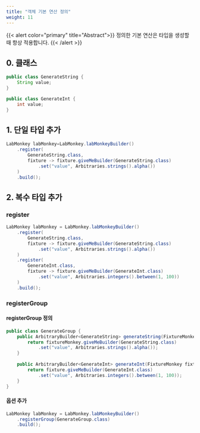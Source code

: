 ```yaml
---
title: "객체 기본 연산 정의"
weight: 11
---
```


{{< alert color="primary" title="Abstract">}}
정의한 기본 연산은 타입을 생성할 때 항상 적용합니다.
{{< /alert >}} 

## 0. 클래스

```java
public class GenerateString {
	String value;
}

public class GenerateInt {
	int value;
}
```

## 1. 단일 타입 추가

```java
LabMonkey labMonkey=LabMonkey.labMonkeyBuilder()
	.register(
        GenerateString.class,
        fixture -> fixture.giveMeBuilder(GenerateString.class)
            .set("value", Arbitraries.strings().alpha())
    )
	.build();
```

## 2. 복수 타입 추가
### register
```java
LabMonkey labMonkey = LabMonkey.labMonkeyBuilder()
	.register(
	    GenerateString.class,
	    fixture -> fixture.giveMeBuilder(GenerateString.class)
            .set("value", Arbitraries.strings().alpha())
    )
	.register(
        GenerateInt.class,
        fixture -> fixture.giveMeBuilder(GenerateInt.class)
            .set("value", Arbitraries.integers().between(1, 100))
	)
	.build();
```


### registerGroup
#### registerGroup 정의
```java
public class GenerateGroup {
	public ArbitraryBuilder<GenerateString> generateString(FixtureMonkey fixtureMonkey){
		return fixtureMonkey.giveMeBuilder(GenerateString.class)
			.set("value", Arbitraries.strings().alpha());
    }
	
	public ArbitraryBuilder<GenerateInt> generateInt(FixtureMonkey fixtureMonkey){
		return fixture.giveMeBuilder(GenerateInt.class)
			.set("value", Arbitraries.integers().between(1, 100));
    }
}
```

#### 옵션 추가
```java
LabMonkey labMonkey = LabMonkey.labMonkeyBuilder()
    .registerGroup(GenerateGroup.class)
	.build();
```
